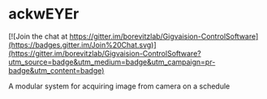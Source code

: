 ackwEYEr
========

[![Join the chat at https://gitter.im/borevitzlab/Gigvaision-ControlSoftware](https://badges.gitter.im/Join%20Chat.svg)](https://gitter.im/borevitzlab/Gigvaision-ControlSoftware?utm_source=badge&utm_medium=badge&utm_campaign=pr-badge&utm_content=badge)

A modular system for acquiring image from camera on a schedule
